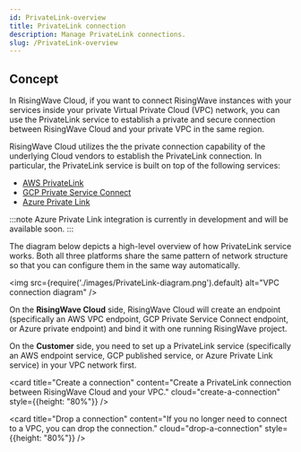 ```yaml
---
id: PrivateLink-overview
title: PrivateLink connection
description: Manage PrivateLink connections.
slug: /PrivateLink-overview
---
```


## Concept

In RisingWave Cloud, if you want to connect RisingWave instances with your services inside your private Virtual Private Cloud (VPC) network, you can use the PrivateLink service to establish a private and secure connection between RisingWave Cloud and your private VPC in the same region.

RisingWave Cloud utilizes the the private connection capability of the underlying Cloud vendors to establish the PrivateLink connection. In particular, the PrivateLink service is built on top of the following services:

- [AWS PrivateLink](https://docs.aws.amazon.com/vpc/latest/privatelink/what-is-privatelink.html)
- [GCP Private Service Connect](https://cloud.google.com/vpc/docs/private-service-connect)
- [Azure Private Link](https://learn.microsoft.com/en-us/azure/private-link/)

:::note
Azure Private Link integration is currently in development and will be available soon.
:::

The diagram below depicts a high-level overview of how PrivateLink service works. Both all three platforms share the same pattern of network structure so that you can configure them in the same way automatically.

<img
src={require('./images/PrivateLink-diagram.png').default}
alt="VPC connection diagram"
/>

On the **RisingWave Cloud** side, RisingWave Cloud will create an endpoint (specifically an AWS VPC endpoint, GCP Private Service Connect endpoint, or Azure private endpoint) and bind it with one running RisingWave project.

On the **Customer** side, you need to set up a PrivateLink service (specifically an AWS endpoint service, GCP published service, or Azure Private Link service) in your VPC network first.

<grid
 container
 direction="row"
 spacing="15"
 justifyContent="space-between"
 justifyItems="stretch"
 alignItems="stretch">

<grid item xs={12} sm={6} md={6}>

<card
title="Create a connection"
content="Create a PrivateLink connection between RisingWave Cloud and your VPC."
cloud="create-a-connection"
style={{height: "80%"}}
/>

</grid>

<grid item xs={12} sm={6} md={6}>

<card
title="Drop a connection"
content="If you no longer need to connect to a VPC, you can drop the connection."
cloud="drop-a-connection"
style={{height: "80%"}}
/>
  
</grid>

</grid>
